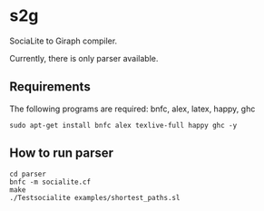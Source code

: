 s2g
===

SociaLite to Giraph compiler.

Currently, there is only parser available.

Requirements
------------
The following programs are required: bnfc, alex, latex, happy, ghc

```
sudo apt-get install bnfc alex texlive-full happy ghc -y
```

How to run parser
-----------------

```
cd parser
bnfc -m socialite.cf
make
./Testsocialite examples/shortest_paths.sl
```
